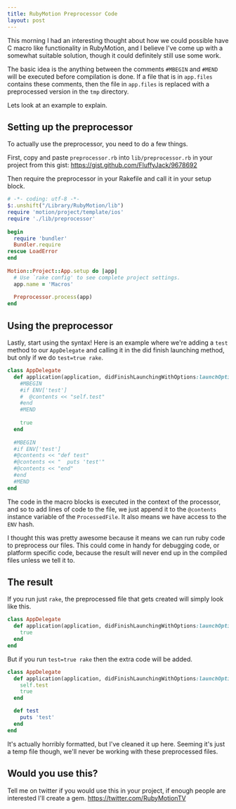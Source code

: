 ```yaml
---
title: RubyMotion Preprocessor Code
layout: post
---
```


This morning I had an interesting thought about how we could possible have C macro like functionality in RubyMotion, and I believe I've come up with a somewhat suitable solution, though it could definitely still use some work.

The basic idea is the anything between the comments `#MBEGIN` and `#MEND` will be executed before compilation is done. If a file that is in `app.files` contains these comments, then the file in `app.files` is replaced with a preprocessed version in the `tmp` directory.

Lets look at an example to explain.

## Setting up the preprocessor

To actually use the preprocessor, you need to do a few things.

First, copy and paste `preprocessor.rb` into `lib/preprocessor.rb` in your project from this gist: https://gist.github.com/FluffyJack/9678692

Then require the preprocessor in your Rakefile and call it in your setup block.

```ruby
# -*- coding: utf-8 -*-
$:.unshift("/Library/RubyMotion/lib")
require 'motion/project/template/ios'
require './lib/preprocessor'
 
begin
  require 'bundler'
  Bundler.require
rescue LoadError
end
 
Motion::Project::App.setup do |app|
  # Use `rake config' to see complete project settings.
  app.name = 'Macros'
 
  Preprocessor.process(app)
end
```

## Using the preprocessor

Lastly, start using the syntax! Here is an example where we're adding a `test` method to our `AppDelegate` and calling it in the did finish launching method, but only if we do `test=true rake`.

```ruby
class AppDelegate
  def application(application, didFinishLaunchingWithOptions:launchOptions)
    #MBEGIN
    #if ENV['test']
    #  @contents << "self.test"
    #end
    #MEND
 
    true
  end
 
  #MBEGIN
  #if ENV['test']
  #@contents << "def test"
  #@contents << "  puts 'test'"
  #@contents << "end"
  #end
  #MEND
end
```

The code in the macro blocks is executed in the context of the processor, and so to add lines of code to the file, we just append it to the `@contents` instance variable of the `ProcessedFile`. It also means we have access to the `ENV` hash.

I thought this was pretty awesome because it means we can run ruby code to preprocess our files. This could come in handy for debugging code, or platform specific code, because the result will never end up in the compiled files unless we tell it to.

## The result

If you run just `rake`, the preprocessed file that gets created will simply look like this.

```ruby
class AppDelegate
  def application(application, didFinishLaunchingWithOptions:launchOptions)
    true
  end
end
```

But if you run `test=true rake` then the extra code will be added.

```ruby
class AppDelegate
  def application(application, didFinishLaunchingWithOptions:launchOptions)
    self.test
    true
  end

  def test
    puts 'test'
  end
end
```

It's actually horribly formatted, but I've cleaned it up here. Seeming it's just a temp file though, we'll never be working with these preprocessed files.

## Would you use this?

Tell me on twitter if you would use this in your project, if enough people are interested I'll create a gem. https://twitter.com/RubyMotionTV